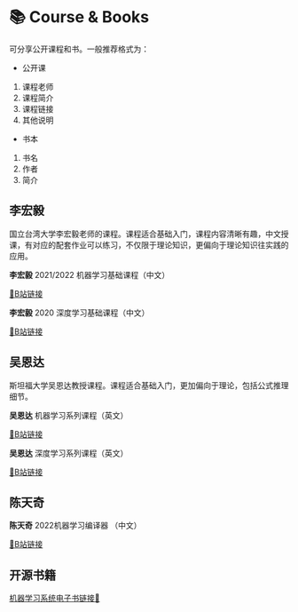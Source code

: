 # :books: Course & Books
可分享公开课程和书。一般推荐格式为：
- 公开课
1. 课程老师
2. 课程简介
3. 课程链接
4. 其他说明
- 书本
1. 书名
2. 作者
3. 简介

## 李宏毅

国立台湾大学李宏毅老师的课程。课程适合基础入门，课程内容清晰有趣，中文授课，有对应的配套作业可以练习，不仅限于理论知识，更偏向于理论知识往实践的应用。

**李宏毅** 2021/2022 机器学习基础课程（中文）

[:link:B站链接](https://www.bilibili.com/video/BV1Wv411h7kN?spm_id_from=333.337.search-card.all.click&vd_source=3b33aee01ed5ee48bbbcf6617abee5c1)

**李宏毅** 2020 深度学习基础课程（中文）

[:link:B站链接](https://www.bilibili.com/video/BV1JE411g7XF/?spm_id_from=333.788.recommend_more_video.3&vd_source=3b33aee01ed5ee48bbbcf6617abee5c1)


## 吴恩达

斯坦福大学吴恩达教授课程。课程适合基础入门，更加偏向于理论，包括公式推理细节。

**吴恩达** 机器学习系列课程（英文）

[:link:B站链接](https://www.bilibili.com/video/BV164411b7dx?spm_id_from=333.337.search-card.all.click&vd_source=3b33aee01ed5ee48bbbcf6617abee5c1)

**吴恩达** 深度学习系列课程（英文）

[:link:B站链接](https://www.bilibili.com/video/BV1FT4y1E74V/?spm_id_from=333.788.recommend_more_video.3&vd_source=3b33aee01ed5ee48bbbcf6617abee5c1)


## 陈天奇

**陈天奇** 2022机器学习编译器 （中文）

[:link:B站链接](https://www.bilibili.com/video/BV15v4y1g7EU?spm_id_from=333.337.search-card.all.click&vd_source=3b33aee01ed5ee48bbbcf6617abee5c1)


## 开源书籍
[机器学习系统电子书链接:link:](https://openmlsys.github.io/index.html)
